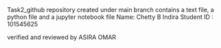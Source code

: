 Task2_github repository created under main branch contains a text file, a python file and a jupyter notebook file Name: Chetty B Indira Student ID : 101545625

verified and reviewed by ASIRA OMAR
